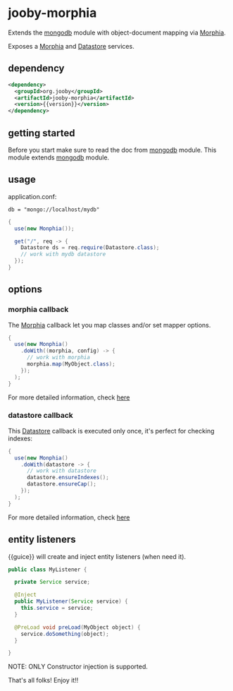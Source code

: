 # jooby-morphia

Extends the [mongodb]({{gh}}/jooby-mongodb) module with object-document mapping via [Morphia]({{morphia}}).

Exposes a [Morphia]({{morphiaapi}}/Morphia.html) and [Datastore]({{morphiaapi}}/Datastore.html) services.

## dependency

```xml
<dependency>
  <groupId>org.jooby</groupId>
  <artifactId>jooby-morphia</artifactId>
  <version>{{version}}</version>
</dependency>
```

## getting started

Before you start make sure to read the doc from [mongodb]({{gh}}/jooby-mongodb) module. This module extends [mongodb]({{gh}}/jooby-mongodb) module.

## usage

application.conf:

```properties
db = "mongo://localhost/mydb"
```

```java
{
  use(new Monphia());

  get("/", req -> {
    Datastore ds = req.require(Datastore.class);
    // work with mydb datastore
  });
}
```

## options

### morphia callback

The [Morphia]({{morphiaapi}}/Morphia.html) callback let you map classes and/or set mapper options.

```java
{
  use(new Monphia()
    .doWith((morphia, config) -> {
      // work with morphia
      morphia.map(MyObject.class);
    });
  );
}
```

For more detailed information, check [here]({{morphia}}/wiki/MappingObjects)

### datastore callback

This [Datastore]({{morphiaapi}}/Datastore.html) callback is executed only once, it's perfect for checking indexes:

```java
{
  use(new Monphia()
    .doWith(datastore -> {
      // work with datastore
      datastore.ensureIndexes();
      datastore.ensureCap();
    });
  );
}
```

For more detailed information, check [here]({{morphia}}/wiki/Datastore#ensure-indexes-and-caps)

## entity listeners

{{guice}} will create and inject entity listeners (when need it).


```java
public class MyListener {

  private Service service;

  @Inject
  public MyListener(Service service) {
    this.service = service;
  }

  @PreLoad void preLoad(MyObject object) {
    service.doSomething(object);
  }

}
```

NOTE: ONLY Constructor injection is supported.

That's all folks! Enjoy it!!
